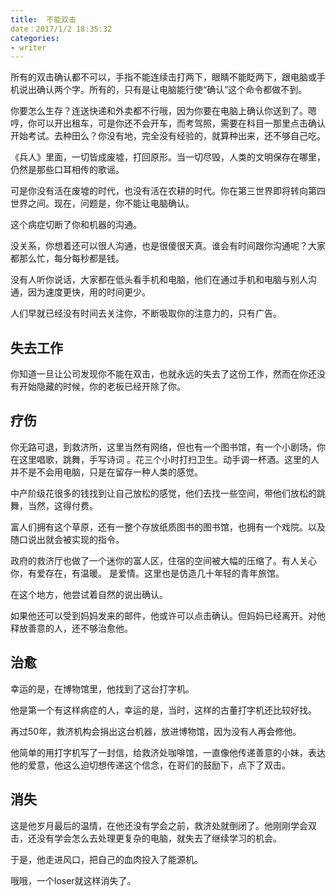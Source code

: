 ```yaml
---
title:  不能双击
date：2017/1/2 18:35:32
categories: 
- writer
---
```

  
所有的双击确认都不可以，手指不能连续击打两下，眼睛不能眨两下，跟电脑或手机说出确认两个字。所有的，只有是让电脑能行使“确认”这个命令都做不到。

你要怎么生存？连送快递和外卖都不行哦，因为你要在电脑上确认你送到了。嗯哼，你可以开出租车，可是你还不会开车，而考驾照，需要在科目一那里点击确认开始考试。去种田么？你没有地，完全没有经验的，就算种出来，还不够自己吃。

《兵人》里面，一切皆成废墟，打回原形。当一切尽毁，人类的文明保存在哪里，仍然是那些口耳相传的歌谣。

可是你没有活在废墟的时代，也没有活在农耕的时代。你在第三世界即将转向第四世界之间。现在，问题是，你不能让电脑确认。

这个病症切断了你和机器的沟通。

没关系，你想着还可以很人沟通，也是很傻很天真。谁会有时间跟你沟通呢？大家都那么忙，每分每秒都是钱。

没有人听你说话，大家都在低头看手机和电脑，他们在通过手机和电脑与别人沟通，因为速度更快，用的时间更少。

人们早就已经没有时间去关注你，不断吸取你的注意力的，只有广告。

## 失去工作

你知道一旦让公司发现你不能在双击，也就永远的失去了这份工作，然而在你还没有开始隐藏的时候，你的老板已经开除了你。

## 疗伤
你无路可退，到救济所，这里当然有网络，但也有一个图书馆，有一个小剧场，你在这里唱歌，跳舞，手写诗词 。花三个小时打扫卫生。动手调一杯酒。这里的人并不是不会用电脑，只是在留存一种人类的感觉。

中产阶级花很多的钱找到让自己放松的感觉，他们去找一些空间，带他们放松的跳舞，当然，这得付费。

富人们拥有这个草原，还有一整个存放纸质图书的图书馆，也拥有一个戏院。以及随口说出就会被实现的指令。

政府的救济厅也做了一个迷你的富人区，住宿的空间被大幅的压缩了。有人关心你，有爱存在，有温暖。
是爱情。这里也是仿造几十年轻的青年旅馆。

在这个地方，他尝试着自然的说出确认。

如果他还可以受到妈妈发来的邮件，他或许可以点击确认。但妈妈已经离开。对他释放善意的人，还不够治愈他。

## 治愈

幸运的是，在博物馆里，他找到了这台打字机。

他是第一个有这样病症的人，幸运的是，当时，这样的古董打字机还比较好找。

再过50年，救济机构会捐出这台机器，放进博物馆，因为没有人再会修他。

他简单的用打字机写了一封信，给救济处咖啡馆，一直像他传递善意的小妹，表达他的爱意，他这么迫切想传递这个信念，在哥们的鼓励下，点下了双击。

## 消失

这是他岁月最后的温情，在他还没有学会之前，救济处就倒闭了。他刚刚学会双击，还没有学会怎么去处理更复杂的电脑，就失去了继续学习的机会。

于是，他走进风口，把自己的血肉投入了能源机。

哦哦，一个loser就这样消失了。